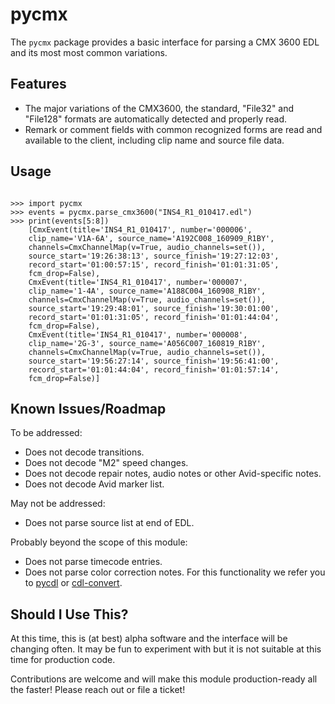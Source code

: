 # pycmx

The `pycmx` package provides a basic interface for parsing a CMX 3600 EDL and its most most common variations.

## Features

* The major variations of the CMX3600, the standard, "File32" and "File128" 
  formats are automatically detected and properly read.
* Remark or comment fields with common recognized forms are read and 
  available to the client, including clip name and source file data.

## Usage

```

>>> import pycmx
>>> events = pycmx.parse_cmx3600("INS4_R1_010417.edl") 
>>> print(events[5:8])
	[CmxEvent(title='INS4_R1_010417', number='000006', 
	clip_name='V1A-6A', source_name='A192C008_160909_R1BY', 
	channels=CmxChannelMap(v=True, audio_channels=set()), 
	source_start='19:26:38:13', source_finish='19:27:12:03', 
	record_start='01:00:57:15', record_finish='01:01:31:05', 
	fcm_drop=False), 
	CmxEvent(title='INS4_R1_010417', number='000007', 
	clip_name='1-4A', source_name='A188C004_160908_R1BY', 
	channels=CmxChannelMap(v=True, audio_channels=set()), 
	source_start='19:29:48:01', source_finish='19:30:01:00', 
	record_start='01:01:31:05', record_finish='01:01:44:04', 
	fcm_drop=False), 
	CmxEvent(title='INS4_R1_010417', number='000008', 
	clip_name='2G-3', source_name='A056C007_160819_R1BY', 
	channels=CmxChannelMap(v=True, audio_channels=set()), 
	source_start='19:56:27:14', source_finish='19:56:41:00', 
	record_start='01:01:44:04', record_finish='01:01:57:14', 
	fcm_drop=False)]

```

## Known Issues/Roadmap

To be addressed:
* Does not decode transitions.
* Does not decode "M2" speed changes.
* Does not decode repair notes, audio notes or other Avid-specific notes.
* Does not decode Avid marker list.

May not be addressed:

* Does not parse source list at end of EDL.

Probably beyond the scope of this module:
* Does not parse timecode entries.
* Does not parse color correction notes. For this functionality we refer you to [pycdl](https://pypi.org/project/pycdl/) or [cdl-convert](https://pypi.org/project/cdl-convert/).

## Should I Use This?

At this time, this is (at best) alpha software and the interface will be 
changing often. It may be fun to experiment with but it is not suitable
at this time for production code.

Contributions are welcome and will make this module production-ready all the
faster! Please reach out or file a ticket! 
